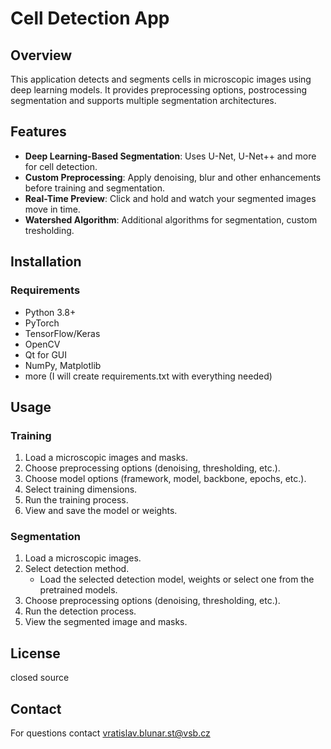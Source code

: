 # Cell Detection App

## Overview
This application detects and segments cells in microscopic images using deep learning models. It provides preprocessing options, postrocessing segmentation and supports multiple segmentation architectures.

## Features
- **Deep Learning-Based Segmentation**: Uses U-Net, U-Net++ and more for cell detection.
- **Custom Preprocessing**: Apply denoising, blur and other enhancements before training and segmentation.
- **Real-Time Preview**: Click and hold and watch your segmented images move in time.
- **Watershed Algorithm**: Additional algorithms for segmentation, custom tresholding.

## Installation
### Requirements
- Python 3.8+
- PyTorch
- TensorFlow/Keras
- OpenCV
- Qt for GUI
- NumPy, Matplotlib
- more (I will create requirements.txt with everything needed)

## Usage
### Training
1. Load a microscopic images and masks.
2. Choose preprocessing options (denoising, thresholding, etc.).
3. Choose model options (framework, model, backbone, epochs, etc.).
4. Select training dimensions.
6. Run the training process.
7. View and save the model or weights.

### Segmentation
1. Load a microscopic images.
2. Select detection method.
      * Load the selected detection model, weights or select one from the pretrained models.
4. Choose preprocessing options (denoising, thresholding, etc.).
6. Run the detection process.
7. View the segmented image and masks.

## License
closed source

## Contact
For questions contact vratislav.blunar.st@vsb.cz

